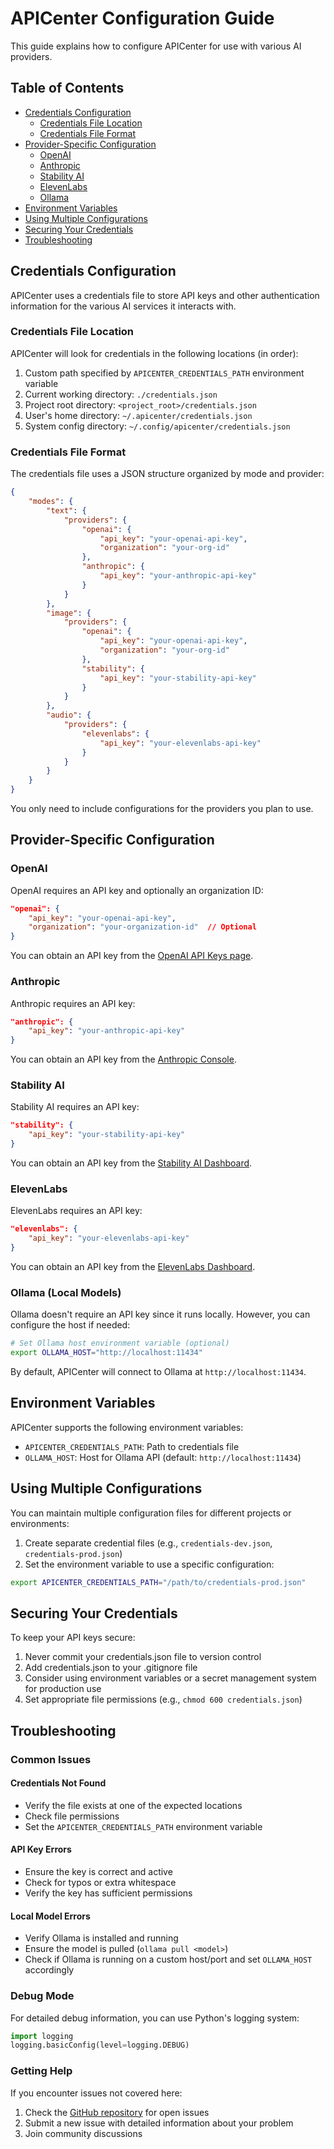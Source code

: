 # APICenter Configuration Guide

This guide explains how to configure APICenter for use with various AI providers.

## Table of Contents

- [Credentials Configuration](#credentials-configuration)
  - [Credentials File Location](#credentials-file-location)
  - [Credentials File Format](#credentials-file-format)
- [Provider-Specific Configuration](#provider-specific-configuration)
  - [OpenAI](#openai)
  - [Anthropic](#anthropic)
  - [Stability AI](#stability-ai)
  - [ElevenLabs](#elevenlabs)
  - [Ollama](#ollama)
- [Environment Variables](#environment-variables)
- [Using Multiple Configurations](#using-multiple-configurations)
- [Securing Your Credentials](#securing-your-credentials)
- [Troubleshooting](#troubleshooting)

## Credentials Configuration

APICenter uses a credentials file to store API keys and other authentication information for the various AI services it interacts with.

### Credentials File Location

APICenter will look for credentials in the following locations (in order):

1. Custom path specified by `APICENTER_CREDENTIALS_PATH` environment variable
2. Current working directory: `./credentials.json`
3. Project root directory: `<project_root>/credentials.json`
4. User's home directory: `~/.apicenter/credentials.json`
5. System config directory: `~/.config/apicenter/credentials.json`

### Credentials File Format

The credentials file uses a JSON structure organized by mode and provider:

```json
{
    "modes": {
        "text": {
            "providers": {
                "openai": {
                    "api_key": "your-openai-api-key",
                    "organization": "your-org-id"
                },
                "anthropic": {
                    "api_key": "your-anthropic-api-key"
                }
            }
        },
        "image": {
            "providers": {
                "openai": {
                    "api_key": "your-openai-api-key",
                    "organization": "your-org-id"
                },
                "stability": {
                    "api_key": "your-stability-api-key"
                }
            }
        },
        "audio": {
            "providers": {
                "elevenlabs": {
                    "api_key": "your-elevenlabs-api-key"
                }
            }
        }
    }
}
```

You only need to include configurations for the providers you plan to use.

## Provider-Specific Configuration

### OpenAI

OpenAI requires an API key and optionally an organization ID:

```json
"openai": {
    "api_key": "your-openai-api-key",
    "organization": "your-organization-id"  // Optional
}
```

You can obtain an API key from the [OpenAI API Keys page](https://platform.openai.com/api-keys).

### Anthropic

Anthropic requires an API key:

```json
"anthropic": {
    "api_key": "your-anthropic-api-key"
}
```

You can obtain an API key from the [Anthropic Console](https://console.anthropic.com/).

### Stability AI

Stability AI requires an API key:

```json
"stability": {
    "api_key": "your-stability-api-key"
}
```

You can obtain an API key from the [Stability AI Dashboard](https://platform.stability.ai/account/keys).

### ElevenLabs

ElevenLabs requires an API key:

```json
"elevenlabs": {
    "api_key": "your-elevenlabs-api-key"
}
```

You can obtain an API key from the [ElevenLabs Dashboard](https://elevenlabs.io/app/profile).

### Ollama (Local Models)

Ollama doesn't require an API key since it runs locally. However, you can configure the host if needed:

```bash
# Set Ollama host environment variable (optional)
export OLLAMA_HOST="http://localhost:11434"
```

By default, APICenter will connect to Ollama at `http://localhost:11434`.

## Environment Variables

APICenter supports the following environment variables:

- `APICENTER_CREDENTIALS_PATH`: Path to credentials file
- `OLLAMA_HOST`: Host for Ollama API (default: `http://localhost:11434`)

## Using Multiple Configurations

You can maintain multiple configuration files for different projects or environments:

1. Create separate credential files (e.g., `credentials-dev.json`, `credentials-prod.json`)
2. Set the environment variable to use a specific configuration:

```bash
export APICENTER_CREDENTIALS_PATH="/path/to/credentials-prod.json"
```

## Securing Your Credentials

To keep your API keys secure:

1. Never commit your credentials.json file to version control
2. Add credentials.json to your .gitignore file
3. Consider using environment variables or a secret management system for production use
4. Set appropriate file permissions (e.g., `chmod 600 credentials.json`)

## Troubleshooting

### Common Issues

#### Credentials Not Found
- Verify the file exists at one of the expected locations
- Check file permissions
- Set the `APICENTER_CREDENTIALS_PATH` environment variable

#### API Key Errors
- Ensure the key is correct and active
- Check for typos or extra whitespace
- Verify the key has sufficient permissions

#### Local Model Errors
- Verify Ollama is installed and running
- Ensure the model is pulled (`ollama pull <model>`)
- Check if Ollama is running on a custom host/port and set `OLLAMA_HOST` accordingly

### Debug Mode

For detailed debug information, you can use Python's logging system:

```python
import logging
logging.basicConfig(level=logging.DEBUG)
```

### Getting Help

If you encounter issues not covered here:
1. Check the [GitHub repository](https://github.com/alishchhetri/apicenter) for open issues
2. Submit a new issue with detailed information about your problem
3. Join community discussions 